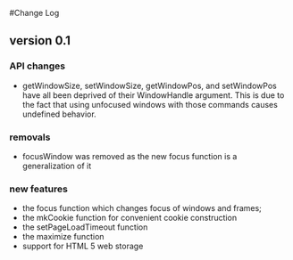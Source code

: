 #Change Log

## version 0.1

### API changes
* getWindowSize, setWindowSize, getWindowPos, and setWindowPos have all been deprived of their WindowHandle argument. This is due to the fact that using unfocused windows with those commands causes undefined behavior. 

### removals
* focusWindow was removed as the new focus function is a generalization of it 

### new features
* the focus function which changes focus of windows and frames; 
* the mkCookie function for convenient cookie construction
* the setPageLoadTimeout function
* the maximize function
* support for HTML 5 web storage
